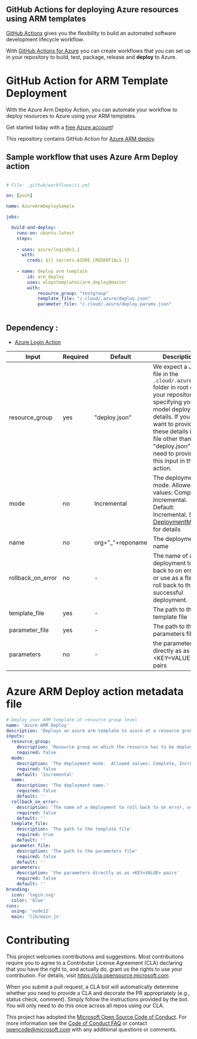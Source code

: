 ## GitHub Actions for deploying Azure resources using ARM templates

[GitHub Actions](https://help.github.com/en/articles/about-github-actions)  gives you the flexibility to build an automated software development lifecycle workflow. 

With [GitHub Actions for Azure](https://github.com/Azure/actions/) you can create workflows that you can set up in your repository to build, test, package, release and **deploy** to Azure. 

# GitHub Action for ARM Template Deployment
With the Azure Arm Deploy Action, you can automate your workflow to deploy resources to Azure  using your ARM templates.

Get started today with a [free Azure account](https://azure.com/free/open-source)!

This repository contains GitHub Action for [Azure ARM deploy](https://github.com/mlopstemplates/arm_deploy/blob/master/.github/workflows/ci.yml).

## Sample workflow that uses Azure Arm Deploy action

```yaml

# File: .github/workflows/ci.yml

on: [push]

name: AzureArmDeploySample

jobs:

  build-and-deploy:
    runs-on: ubuntu-latest
    steps:
    
    - uses: azure/login@v1.1
      with:
        creds: ${{ secrets.AZURE_CREDENTIALS }}
    
    - name: deploy arm template
        id: arm_deploy
        uses: mlopstemplates/arm_deploy@master
        with:
            resource_group: "testgroup"
            template_file: "/.cloud/.azure/deploy.json"
            parameter_file: "/.cloud/.azure/deploy.params.json"
    
```

## Dependency :

- [Azure Login Action](https://github.com/Azure/login)


| Input | Required | Default | Description |
| ----- | -------- | ------- | ----------- |
| resource_group | yes | "deploy.json" | We expect a JSON file in the `.cloud/.azure` folder in root of your repository specifying your model deployment details. If you have want to provide these details in a file other than "deploy.json" you need to provide this input in the action. |
| mode | no | Incremental | The deployment mode.  Allowed values: Complete, Incremental.  Default: Incremental. See [DeploymentModes](https://docs.microsoft.com/en-us/azure/azure-resource-manager/templates/deployment-modes) for details|
| name | no | org+"_"+reponame | The deployment name |
| rollback_on_error | no | - | The name of a deployment to roll back to on error, or use as a flag to roll back to the last successful deployment. |
| template_file | yes | - |  The path to the template file |
| parameter_file | yes | - | The path to the parameters file.|
| parameters | no | - | the parameters directly as as <KEY=VALUE> pairs |


# Azure ARM Deploy action metadata file

```yaml
# Deploy your ARM template at resource group level
name: 'Azure ARM Deploy'
description: 'Deploys an azure arm template to azure at a resource group level'
inputs: 
  resource_group: 
    description: 'Resource group on which the resource has to be deployed'
    required: false
  mode:
    description: 'The deployment mode.  Allowed values: Complete, Incremental.  Default: Incremental.'
    required: false
    default: 'Incremental'
  name:
    description: 'The deployment name.'
    required: false
    default: ''
  rollback_on_error:
    description: 'The name of a deployment to roll back to on error, or use as a flag to roll back to the last successful deployment.'
    required: false
    default: ''
  template_file: 
    description: 'The path to the template file'
    required: true
    default: ''
  parameter_file:
    description: 'The path to the parameters file'
    required: false
    default: ''
  parameters:
    description: 'the parameters directly as as <KEY=VALUE> pairs'
    required: false
    default: ''
branding:
  icon: 'login.svg'
  color: 'blue'
runs:
  using: 'node12'
  main: 'lib/main.js'

```

# Contributing

This project welcomes contributions and suggestions.  Most contributions require you to agree to a
Contributor License Agreement (CLA) declaring that you have the right to, and actually do, grant us
the rights to use your contribution. For details, visit https://cla.opensource.microsoft.com.

When you submit a pull request, a CLA bot will automatically determine whether you need to provide
a CLA and decorate the PR appropriately (e.g., status check, comment). Simply follow the instructions
provided by the bot. You will only need to do this once across all repos using our CLA.

This project has adopted the [Microsoft Open Source Code of Conduct](https://opensource.microsoft.com/codeofconduct/).
For more information see the [Code of Conduct FAQ](https://opensource.microsoft.com/codeofconduct/faq/) or
contact [opencode@microsoft.com](mailto:opencode@microsoft.com) with any additional questions or comments.
